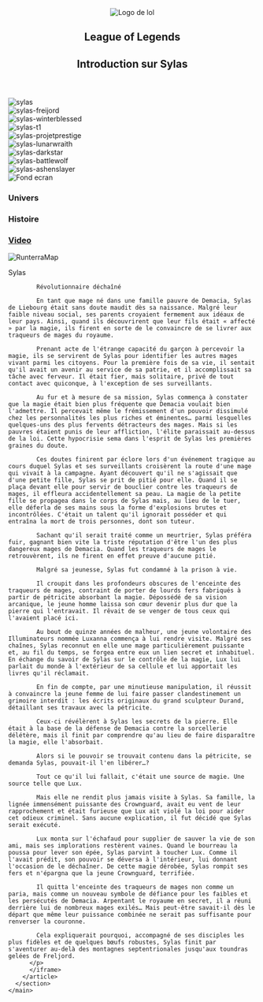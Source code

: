 <!DOCTYPE html>
<html lang="en">
  <head>
    <meta charset="UTF-8" />
    <meta name="viewport" content="width=device-width, initial-scale=1.0" />
    <title>Document</title>
    <link rel="stylesheet" href="style-css.css" , href="Travail-2.html"/>
  </head>
  <body>
    <header>
      <div class="Mainheader">
        <img
          id="Logo-lol"
          src="images/LOGO-lol-removebg-preview.png"
          alt="Logo de lol"/>
        <h2>League of Legends </h2>
        <h2 class="title-center">Introduction sur Sylas</h2>
      </div>
    </header>
    <main>   
      <div class="wrapper">
        <div class="card">
          <img src="images/sylas.jpg" alt="sylas">
        </div>
        <div class="card">
          <img src="images/sylas-freijord.jpg" alt="sylas-freijord">
        </div>
        <div class="card">
          <img src="images/sylas-winterblessed.jpeg" alt="sylas-winterblessed">
        </div>
        <div class="card">
          <img src="images/sylas-t1.jpg" alt="sylas-t1">
        </div>
        <div class="card">
          <img src="images/sylas-projetprestige.jpg" alt="sylas-projetprestige">
        </div>
        <div class="card">
          <img src="images/sylas-lunarwraith.jpg" alt="sylas-lunarwraith">
        </div>
        <div class="card">
          <img src="images/sylas-darkstar.jpg" alt="sylas-darkstar">
        </div>
        <div class="card">
          <img src="images/sylas-battlewolf.jpg" alt="sylas-battlewolf">
        </div>
        <div class="card">
          <img src="images/sylas-ashenslayer.jpg" alt="sylas-ashenslayer">
        </div>
      </div>       
      <div class="BackGround">
        <img id="Lol-BG" 
        src="images/Lol-Background.jpg"
        alt="Fond ecran" />
      </div>
      <section class="presentation-section">
        <article class="presentation-contenu">
          <h1 class="bloc-1">
            <label 
              for="univers-toggle" 
              class="toggle-btn">Univers</label>  
          </h1>       
          <h1 class="bloc-2">
            <label 
            for="histoire-toggle" 
            class="toggle-btn">Histoire</label>  
          </h1>
          <h1 class="bloc-3">
            <a href="Travail-2.html"
              target="_self"
              rel="noopener noreferrer">Video
            </a>
          </h1>
        </article>
      </section>
      <section class="presentation-section">
        <article class="iframe-container">
          <input 
            type="radio" 
            id="univers-toggle" 
            name="iframe-toggle" 
            checked 
            hidden>
          <img
            id="RunterraMap"
            title="RunterraMap"
            src="images/demacia-map.jpg"
            alt="RunterraMap">
          <input 
            type="radio" 
            id="histoire-toggle" 
            name="iframe-toggle" 
            hidden>
          <p>
            Sylas

            Révolutionnaire déchaîné

            En tant que mage né dans une famille pauvre de Demacia, Sylas de Liebourg était sans doute maudit dès sa naissance. Malgré leur faible niveau social, ses parents croyaient fermement aux idéaux de leur pays. Ainsi, quand ils découvrirent que leur fils était « affecté » par la magie, ils firent en sorte de le convaincre de se livrer aux traqueurs de mages du royaume.

            Prenant acte de l'étrange capacité du garçon à percevoir la magie, ils se servirent de Sylas pour identifier les autres mages vivant parmi les citoyens. Pour la première fois de sa vie, il sentait qu'il avait un avenir au service de sa patrie, et il accomplissait sa tâche avec ferveur. Il était fier, mais solitaire, privé de tout contact avec quiconque, à l'exception de ses surveillants.

            Au fur et à mesure de sa mission, Sylas commença à constater que la magie était bien plus fréquente que Demacia voulait bien l'admettre. Il percevait même le frémissement d'un pouvoir dissimulé chez les personnalités les plus riches et éminentes… parmi lesquelles quelques-uns des plus fervents détracteurs des mages. Mais si les pauvres étaient punis de leur affliction, l'élite paraissait au-dessus de la loi. Cette hypocrisie sema dans l'esprit de Sylas les premières graines du doute.

            Ces doutes finirent par éclore lors d'un événement tragique au cours duquel Sylas et ses surveillants croisèrent la route d'une mage qui vivait à la campagne. Ayant découvert qu'il ne s'agissait que d'une petite fille, Sylas se prit de pitié pour elle. Quand il se plaça devant elle pour servir de bouclier contre les traqueurs de mages, il effleura accidentellement sa peau. La magie de la petite fille se propagea dans le corps de Sylas mais, au lieu de le tuer, elle déferla de ses mains sous la forme d'explosions brutes et incontrôlées. C'était un talent qu'il ignorait posséder et qui entraîna la mort de trois personnes, dont son tuteur.

            Sachant qu'il serait traité comme un meurtrier, Sylas préféra fuir, gagnant bien vite la triste réputation d'être l'un des plus dangereux mages de Demacia. Quand les traqueurs de mages le retrouvèrent, ils ne firent en effet preuve d'aucune pitié.

            Malgré sa jeunesse, Sylas fut condamné à la prison à vie.

            Il croupit dans les profondeurs obscures de l'enceinte des traqueurs de mages, contraint de porter de lourds fers fabriqués à partir de pétricite absorbant la magie. Dépossédé de sa vision arcanique, le jeune homme laissa son cœur devenir plus dur que la pierre qui l'entravait. Il rêvait de se venger de tous ceux qui l'avaient placé ici.

            Au bout de quinze années de malheur, une jeune volontaire des Illuminateurs nommée Luxanna commença à lui rendre visite. Malgré ses chaînes, Sylas reconnut en elle une mage particulièrement puissante et, au fil du temps, se forgea entre eux un lien secret et inhabituel. En échange du savoir de Sylas sur le contrôle de la magie, Lux lui parlait du monde à l'extérieur de sa cellule et lui apportait les livres qu'il réclamait.

            En fin de compte, par une minutieuse manipulation, il réussit à convaincre la jeune femme de lui faire passer clandestinement un grimoire interdit : les écrits originaux du grand sculpteur Durand, détaillant ses travaux avec la pétricite.

            Ceux-ci révélèrent à Sylas les secrets de la pierre. Elle était à la base de la défense de Demacia contre la sorcellerie délétère, mais il finit par comprendre qu'au lieu de faire disparaître la magie, elle l'absorbait.

            Alors si le pouvoir se trouvait contenu dans la pétricite, se demanda Sylas, pouvait-il l'en libérer…?

            Tout ce qu'il lui fallait, c'était une source de magie. Une source telle que Lux.

            Mais elle ne rendit plus jamais visite à Sylas. Sa famille, la lignée immensément puissante des Crownguard, avait eu vent de leur rapprochement et était furieuse que Lux ait violé la loi pour aider cet odieux criminel. Sans aucune explication, il fut décidé que Sylas serait exécuté.

            Lux monta sur l'échafaud pour supplier de sauver la vie de son ami, mais ses implorations restèrent vaines. Quand le bourreau la poussa pour lever son épée, Sylas parvint à toucher Lux. Comme il l'avait prédit, son pouvoir se déversa à l'intérieur, lui donnant l'occasion de le déchaîner. De cette magie dérobée, Sylas rompit ses fers et n'épargna que la jeune Crownguard, terrifiée.

            Il quitta l'enceinte des traqueurs de mages non comme un paria, mais comme un nouveau symbole de défiance pour les faibles et les persécutés de Demacia. Arpentant le royaume en secret, il a réuni derrière lui de nombreux mages exilés… Mais peut-être savait-il dès le départ que même leur puissance combinée ne serait pas suffisante pour renverser la couronne.

            Cela expliquerait pourquoi, accompagné de ses disciples les plus fidèles et de quelques bœufs robustes, Sylas finit par s'aventurer au-delà des montagnes septentrionales jusqu'aux toundras gelées de Freljord.
          </p>
          </iframe>
        </article>
      </section>
    </main>
  </body>
</html>

